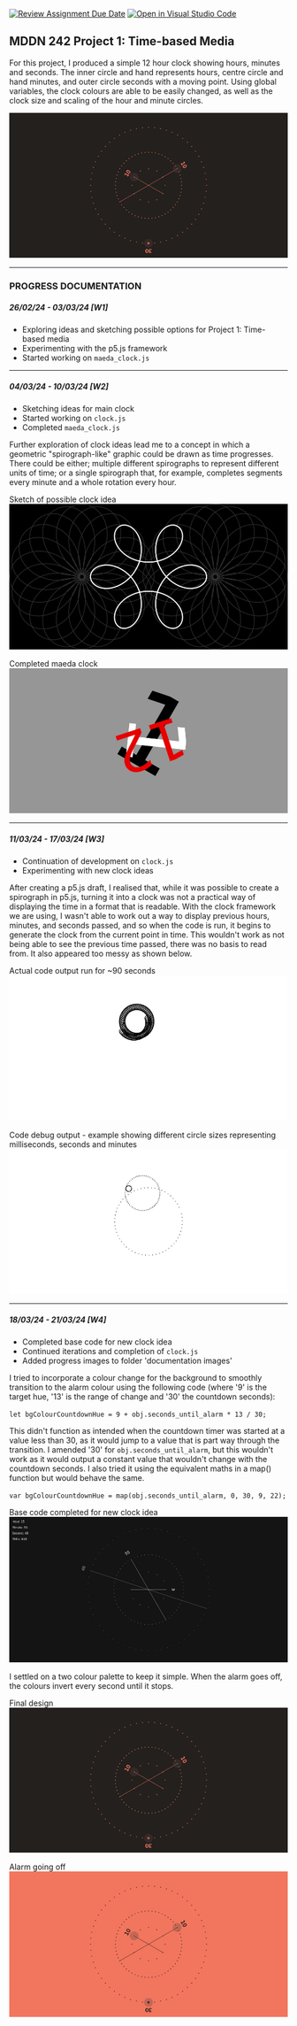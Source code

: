 [![Review Assignment Due Date](https://classroom.github.com/assets/deadline-readme-button-24ddc0f5d75046c5622901739e7c5dd533143b0c8e959d652212380cedb1ea36.svg)](https://classroom.github.com/a/H1UMq2qW)
[![Open in Visual Studio Code](https://classroom.github.com/assets/open-in-vscode-718a45dd9cf7e7f842a935f5ebbe5719a5e09af4491e668f4dbf3b35d5cca122.svg)](https://classroom.github.com/online_ide?assignment_repo_id=14068403&assignment_repo_type=AssignmentRepo)
## MDDN 242 Project 1: Time-based Media

For this project, I produced a simple 12 hour clock showing hours, minutes and seconds. The inner circle and hand represents hours, centre circle and hand minutes, and outer circle seconds with a moving point. Using global variables, the clock colours are able to be easily changed, as well as the clock size and scaling of the hour and minute circles.

![final clock design](<documentation images/clock_5.jpg>)
___

### PROGRESS DOCUMENTATION

##### **26/02/24 - 03/03/24 [W1]**

- Exploring ideas and sketching possible options for Project 1: Time-based media
- Experimenting with the p5.js framework
- Started working on `maeda_clock.js`

___

##### **04/03/24 - 10/03/24 [W2]**

- Sketching ideas for main clock
- Started working on `clock.js`
- Completed `maeda_clock.js`

Further exploration of clock ideas lead me to a concept in which a geometric "spirograph-like" graphic could be drawn as time progresses. There could be either; multiple different spirographs to represent different units of time; or a single spirograph that, for example, completes segments every minute and a whole rotation every hour.

Sketch of possible clock idea
![spirograph design sketch](sketch.jpg)

Completed maeda clock
![maeda clock recreation](<documentation images/maeda.jpg>)

___

##### **11/03/24 - 17/03/24 [W3]**

- Continuation of development on `clock.js`
- Experimenting with new clock ideas

After creating a p5.js draft, I realised that, while it was possible to create a spirograph in p5.js, turning it into a clock was not a practical way of displaying the time in a format that is readable. With the clock framework we are using, I wasn't able to work out a way to display previous hours, minutes, and seconds passed, and so when the code is run, it begins to generate the clock from the current point in time. This wouldn't work as not being able to see the previous time passed, there was no basis to read from. It also appeared too messy as shown below.

Actual code output run for ~90 seconds
![spirograph clock (code output after ~90 seconds)](<documentation images/spiro_2.jpg>)

Code debug output - example showing different circle sizes representing milliseconds, seconds and minutes
![spirograph clock showing millisecond, second and minute circle sizes](<documentation images/spiro_1.jpg>)

___

##### **18/03/24 - 21/03/24 [W4]**

- Completed base code for new clock idea
- Continued iterations and completion of `clock.js`
- Added progress images to folder 'documentation images'

I tried to incorporate a colour change for the background to smoothly transition to the alarm colour using the following code (where '9' is the target hue, '13' is the range of change and '30' the countdown seconds):

`let bgColourCountdownHue = 9 + obj.seconds_until_alarm * 13 / 30;`

This didn't function as intended when the countdown timer was started at a value less than 30, as it would jump to a value that is part way through the transition. I amended '30' for `obj.seconds_until_alarm`, but this wouldn't work as it would output a constant value that wouldn't change with the countdown seconds. I also tried it using the equivalent maths in a map() function but would behave the same.

`var bgColourCountdownHue = map(obj.seconds_until_alarm, 0, 30, 9, 22);`

Base code completed for new clock idea
![base clock design completed](<documentation images/clock_1.jpg>)

I settled on a two colour palette to keep it simple. When the alarm goes off, the colours invert every second until it stops.

Final design
![final clock design](<documentation images/clock_5.jpg>)

Alarm going off
![final clock design with alarm going off](<documentation images/clock_5(a).jpg>)